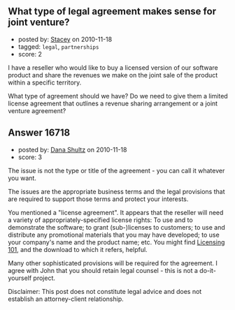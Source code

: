 ## What type of legal agreement makes sense for joint venture?

- posted by: [Stacey](https://stackexchange.com/users/-1/9534-stacey) on 2010-11-18
- tagged: `legal`, `partnerships`
- score: 2

I have a reseller who would like to buy a licensed version of our  software product and share the revenues we make on the joint sale of the product within a specific territory.

What type of agreement should we have? Do we need to give them a  limited license agreement that outlines a revenue sharing arrangement or a joint venture agreement?


## Answer 16718

- posted by: [Dana Shultz](https://stackexchange.com/users/-1/1841-dana-shultz) on 2010-11-18
- score: 3

<p>The issue is not the type or title of the agreement - you can call it whatever you want.</p>

<p>The issues are the appropriate business terms and the legal provisions that are required to support those terms and protect your interests.</p>

<p>You mentioned a "license agreement". It appears that the reseller will need a variety of appropriately-specified license rights: To use and to demonstrate the software; to grant (sub-)licenses to customers; to use and distribute any promotional materials that you may have developed; to use your company's name and the product name; etc. You might find <a href="http://dana.sh/c36Bad" rel="nofollow">Licensing 101</a>, and the download to which it refers, helpful.</p>

<p>Many other sophisticated provisions will be required for the agreement. I agree with John that you should retain legal counsel - this is not a do-it-yourself project.</p>

<p>Disclaimer: This post does not constitute legal advice and does not establish an attorney-client relationship.</p>



## Answer 16727

- posted by: [Joel Spolsky](https://stackexchange.com/users/-1/4335-joel-spolsky) on 2010-11-19
- score: 2

I would start by agreeing to a plain-English term sheet, just listing all the points of the agreement. Once you've agreed on that, pass it off to a lawyer to create a real contract.

In more detail:

First sit down with the partner, and agree to as many terms of the agreement as you can think of, then write them down in plain English. Who pays whom? When? Under what conditions? What happens if one of you wants to terminate the agreement? After the termination, who owns the customers? Will one party indemnify the other? Who services the customers and in what way? What about returns? What are all the things that might go wrong and what rights do the parties have after that? How long does the agreement last?

Once you get this written up (it's called a "term sheet"), send it to your lawyer and ask him or her to draft a contract that covers those points. Find a lawyer with experience in your business so that they know the common pitfalls and can bake them into the contract.


## Answer 16716

- posted by: [John Bogrand](https://stackexchange.com/users/-1/3577-john-bogrand) on 2010-11-18
- score: 1

This is also called an affiliate agreement.  There are many different possible terms and getting an attorney involved to get this thing right for you is the best path I would think.  From how they promote the product, the license restrictions, exclusive or non exclusive, payment terms etc...   

Luck



---

All content is licensed under the [CC BY-SA 3.0 license](https://creativecommons.org/licenses/by-sa/3.0/).
